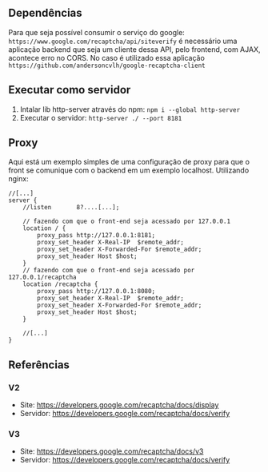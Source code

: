 ## Dependências
Para que seja possível consumir o serviço do google: `https://www.google.com/recaptcha/api/siteverify` é necessário uma aplicação backend que seja um cliente dessa API, pelo frontend, com AJAX, acontece erro no CORS.
No caso é utilizado essa aplicação `https://github.com/andersoncvlh/google-recaptcha-client`

## Executar como servidor
1. Intalar lib http-server através do npm: `npm i --global http-server`
2. Executar o servidor: `http-server ./ --port 8181`


## Proxy 
Aqui está um exemplo simples de uma configuração de proxy para que o front se comunique com o backend em um exemplo localhost. Utilizando nginx:
```
//[...]
server {
	//listen       8?....[...];

	// fazendo com que o front-end seja acessado por 127.0.0.1
	location / {
	    proxy_pass http://127.0.0.1:8181;
	    proxy_set_header X-Real-IP  $remote_addr;
	    proxy_set_header X-Forwarded-For $remote_addr;
	    proxy_set_header Host $host;
	}
	// fazendo com que o front-end seja acessado por 127.0.0.1/recaptcha
	location /recaptcha {
	    proxy_pass http://127.0.0.1:8080;
	    proxy_set_header X-Real-IP  $remote_addr;
	    proxy_set_header X-Forwarded-For $remote_addr;
	    proxy_set_header Host $host;
	}

	//[...]
}
```

## Referências
### V2
- Site: https://developers.google.com/recaptcha/docs/display
- Servidor: https://developers.google.com/recaptcha/docs/verify
### V3
- Site: https://developers.google.com/recaptcha/docs/v3
- Servidor: https://developers.google.com/recaptcha/docs/verify